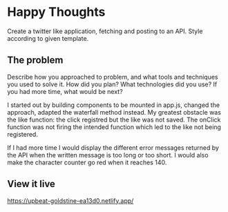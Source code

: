 # Happy Thoughts

Create a twitter like application, fetching and posting to an API. Style according to given template.

## The problem

Describe how you approached to problem, and what tools and techniques you used to solve it. How did you plan? What technologies did you use? If you had more time, what would be next?

I started out by building components to be mounted in app.js, changed the approach, adapted the waterfall method instead. My greatest obstacle was the like function: the click registred but the like was not saved.
The onClick function was not firing the intended function which led to the like not being registered.

If I had more time I would display the different error messages returned by the API when the written message is too long or too short.
I would also make the character counter go red when it reaches 140.

## View it live

https://upbeat-goldstine-ea13d0.netlify.app/

